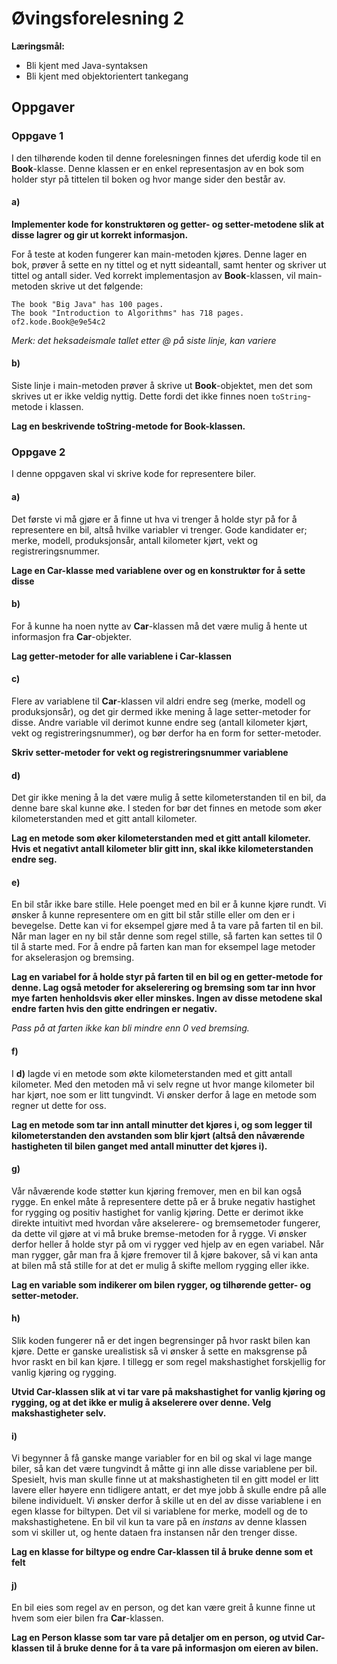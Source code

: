 # Øvingsforelesning 2    

**Læringsmål:**
- Bli kjent med Java-syntaksen    
- Bli kjent med objektorientert tankegang    
    
## Oppgaver    

### Oppgave 1    
 
I den tilhørende koden til denne forelesningen finnes det uferdig kode til en **Book**-klasse. Denne klassen er en enkel representasjon av en bok som holder styr på tittelen til boken og hvor mange sider den består av.     
    
#### a)    

**Implementer kode for konstruktøren og getter- og setter-metodene slik at disse lagrer og gir ut korrekt informasjon.**  
 
For å teste at koden fungerer kan main-metoden kjøres. Denne lager en bok, prøver å sette en ny tittel og et nytt sideantall, samt henter og skriver ut tittel og antall sider. Ved korrekt implementasjon av **Book**-klassen, vil main-metoden skrive ut det følgende:    

```
The book "Big Java" has 100 pages. 
The book "Introduction to Algorithms" has 718 pages. 
of2.kode.Book@e9e54c2
```

*Merk: det heksadeismale tallet etter @ på siste linje, kan variere*    
 
#### b)    

Siste linje i main-metoden prøver å skrive ut **Book**-objektet, men det som skrives ut er ikke veldig nyttig. Dette fordi det ikke finnes noen `toString`-metode i klassen.


**Lag en beskrivende toString-metode for Book-klassen.**

 ### Oppgave 2  

I denne oppgaven skal vi skrive kode for representere biler.  

#### a)  

Det første vi må gjøre er å finne ut hva vi trenger å holde styr på for å representere en bil, altså hvilke variabler vi trenger. Gode kandidater er; merke, modell, produksjonsår, antall kilometer kjørt, vekt og registreringsnummer.   

**Lage en Car-klasse med variablene over og en konstruktør for å sette disse**  

#### b)  

For å kunne ha noen nytte av **Car**-klassen må det være mulig å hente ut informasjon fra **Car**-objekter.  

**Lag getter-metoder for alle variablene i Car-klassen**  

#### c)  

Flere av variablene til **Car**-klassen vil aldri endre seg (merke, modell og produksjonsår), og det gir dermed ikke mening å lage setter-metoder for disse. Andre variable vil derimot kunne endre seg (antall kilometer kjørt, vekt og registreringsnummer), og bør derfor ha en form for setter-metoder.   

**Skriv setter-metoder for vekt og registreringsnummer variablene**  

#### d)  

Det gir ikke mening å la det være mulig å sette kilometerstanden til en bil, da denne bare skal kunne øke. I steden for bør det finnes en metode som øker kilometerstanden med et gitt antall kilometer.  

**Lag en metode som øker kilometerstanden med et gitt antall kilometer. Hvis et negativt antall kilometer blir gitt inn, skal ikke kilometerstanden endre seg.**  

#### e)  

En bil står ikke bare stille. Hele poenget med en bil er å kunne kjøre rundt. Vi ønsker å kunne representere om en gitt bil står stille eller om den er i bevegelse. Dette kan vi for eksempel gjøre med å ta vare på farten til en bil. Når man lager en ny bil står denne som regel stille, så farten kan settes til 0 til å starte med. For å endre på farten kan man for eksempel lage metoder for akselerasjon og bremsing.  

**Lag en variabel for å holde styr på farten til en bil og en getter-metode for denne. Lag også metoder for akselerering og bremsing som tar inn hvor mye farten henholdsvis øker eller minskes. Ingen av disse metodene skal endre farten hvis den gitte endringen er negativ.**  

*Pass på at farten ikke kan bli mindre enn 0 ved bremsing.*  

#### f)  

I **d)** lagde vi en metode som økte kilometerstanden med et gitt antall kilometer. Med den metoden må vi selv regne ut hvor mange kilometer bil har kjørt, noe som er litt tungvindt. Vi ønsker derfor å lage en metode som regner ut dette for oss.  

**Lag en metode som tar inn antall minutter det kjøres i, og som legger til kilometerstanden den avstanden som blir kjørt (altså den nåværende hastigheten til bilen ganget med antall minutter det kjøres i).**  

#### g)  

Vår nåværende kode støtter kun kjøring fremover, men en bil kan også rygge. En enkel måte å representere dette på er å bruke negativ hastighet for rygging og positiv hastighet for vanlig kjøring. Dette er derimot ikke direkte intuitivt med hvordan våre akselerere- og bremsemetoder fungerer, da dette vil gjøre at vi må bruke bremse-metoden for å rygge. Vi ønsker derfor heller å holde styr på om vi rygger ved hjelp av en egen variabel. Når man rygger, går man fra å kjøre fremover til å kjøre bakover, så vi kan anta at bilen må stå stille for at det er mulig å skifte mellom rygging eller ikke.  

**Lag en variable som indikerer om bilen rygger, og tilhørende getter- og setter-metoder.**  

#### h)  

Slik koden fungerer nå er det ingen begrensinger på hvor raskt bilen kan kjøre. Dette er ganske urealistisk så vi ønsker å sette en maksgrense på hvor raskt en bil kan kjøre. I tillegg er som regel makshastighet forskjellig for vanlig kjøring og rygging.  

**Utvid Car-klassen slik at vi tar vare på makshastighet for vanlig kjøring og rygging, og at det ikke er mulig å akselerere over denne. Velg makshastigheter selv.**  

#### i)  

Vi begynner å få ganske mange variabler for en bil og skal vi lage mange biler, så kan det være tungvindt å måtte gi inn alle disse variablene per bil. Spesielt, hvis man skulle finne ut at makshastigheten til en gitt model er litt lavere eller høyere enn tidligere antatt, er det mye jobb å skulle endre på alle bilene individuelt. Vi ønsker derfor å skille ut en del av disse variablene i en egen klasse for biltypen. Det vil si variablene for merke, modell og de to makshastighetene. En bil vil kun ta vare på en _instans_ av denne klassen som vi skiller ut, og hente dataen fra instansen når den trenger disse.  

**Lag en klasse for biltype og endre Car-klassen til å bruke denne som et felt**  

#### j)  

En bil eies som regel av en person, og det kan være greit å kunne finne ut hvem som eier bilen fra **Car**-klassen.   

**Lag en Person klasse som tar vare på detaljer om en person, og utvid Car-klassen til å bruke denne for å ta vare på informasjon om eieren av bilen.**
